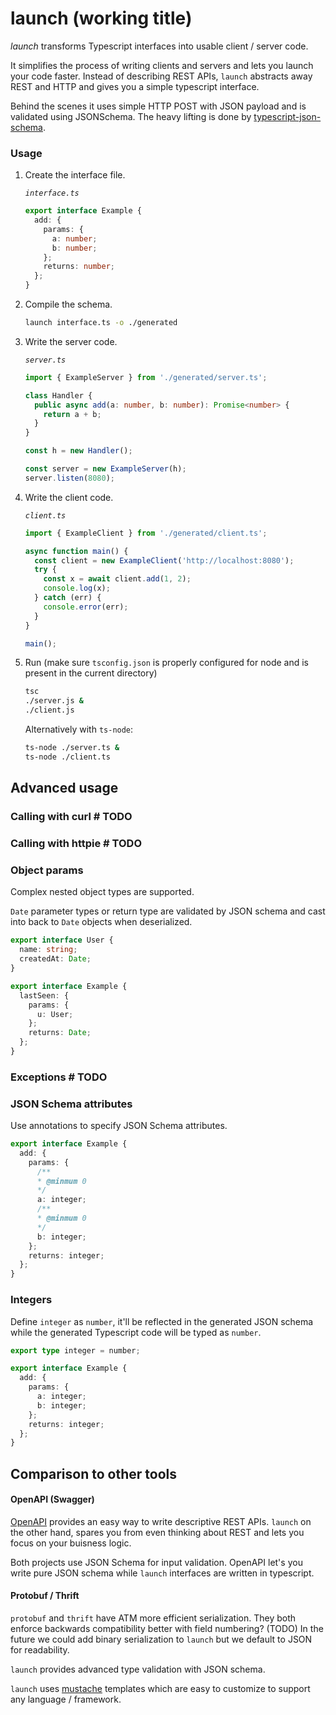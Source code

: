 # launch (working title)

*launch* transforms Typescript interfaces into usable client / server code.

It simplifies the process of writing clients and servers and lets you launch your code faster.
Instead of describing REST APIs, `launch` abstracts away REST and HTTP and gives you a simple typescript interface.

Behind the scenes it uses simple HTTP POST with JSON payload and is validated using JSONSchema.
The heavy lifting is done by [typescript-json-schema](https://github.com/YousefED/typescript-json-schema).

### Usage
1. Create the interface file.

    *`interface.ts`*
    ```typescript
    export interface Example {
      add: {
        params: {
          a: number;
          b: number;
        };
        returns: number;
      };
    }
    ```
1. Compile the schema.
    ```bash
    launch interface.ts -o ./generated
    ```
1. Write the server code.

    *`server.ts`*
    ```typescript
    import { ExampleServer } from './generated/server.ts';

    class Handler {
      public async add(a: number, b: number): Promise<number> {
        return a + b;
      }
    }

    const h = new Handler();

    const server = new ExampleServer(h);
    server.listen(8080);
    ```
1. Write the client code.

    *`client.ts`*
    ```typescript
    import { ExampleClient } from './generated/client.ts';

    async function main() {
      const client = new ExampleClient('http://localhost:8080');
      try {
        const x = await client.add(1, 2);
        console.log(x);
      } catch (err) {
        console.error(err);
      }
    }

    main();
    ```
1. Run (make sure `tsconfig.json` is properly configured for node and is present in the current directory)
    ```bash
    tsc
    ./server.js &
    ./client.js
    ```
    Alternatively with `ts-node`:
    ```bash
    ts-node ./server.ts &
    ts-node ./client.ts
    ```


## Advanced usage
### Calling with curl # TODO

### Calling with httpie # TODO

### Object params
Complex nested object types are supported.

`Date` parameter types or return type are validated by JSON schema and cast into back to `Date` objects when deserialized.
```typescript
export interface User {
  name: string;
  createdAt: Date;
}

export interface Example {
  lastSeen: {
    params: {
      u: User;
    };
    returns: Date;
  };
}
```

### Exceptions # TODO

### JSON Schema attributes
Use annotations to specify JSON Schema attributes.
```typescript
export interface Example {
  add: {
    params: {
      /**
      * @minmum 0
      */
      a: integer;
      /**
      * @minmum 0
      */
      b: integer;
    };
    returns: integer;
  };
}
```

### Integers
Define `integer` as `number`, it'll be reflected in the generated JSON schema while the generated Typescript code will be typed as `number`.
```typescript
export type integer = number;

export interface Example {
  add: {
    params: {
      a: integer;
      b: integer;
    };
    returns: integer;
  };
}
```

## Comparison to other tools
#### OpenAPI (Swagger)
[OpenAPI](https://www.openapis.org/) provides an easy way to write descriptive REST APIs.
`launch` on the other hand, spares you from even thinking about REST and lets you focus on your buisness logic.

Both projects use JSON Schema for input validation. OpenAPI let's you write pure JSON schema while `launch` interfaces are written in typescript.

#### Protobuf / Thrift
`protobuf` and `thrift` have ATM more efficient serialization.
They both enforce backwards compatibility better with field numbering? (TODO)
In the future we could add binary serialization to `launch` but we default to JSON for readability.

`launch` provides advanced type validation with JSON schema.

`launch` uses [mustache](link-needed) templates which are easy to customize to support any language / framework.
